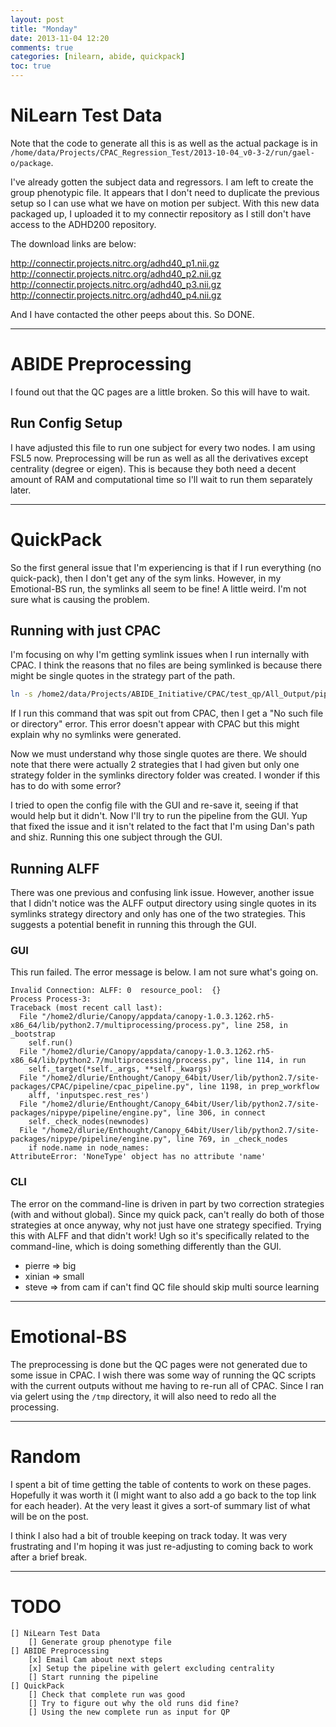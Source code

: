 ```yaml
---
layout: post
title: "Monday"
date: 2013-11-04 12:20
comments: true
categories: [nilearn, abide, quickpack]
toc: true
---
```


# NiLearn Test Data

Note that the code to generate all this is as well as the actual package is in `/home/data/Projects/CPAC_Regression_Test/2013-10-04_v0-3-2/run/gael-o/package`.

I've already gotten the subject data and regressors. I am left to create the group phenotypic file. It appears that I don't need to duplicate the previous setup so I can use what we have on motion per subject. With this new data packaged up, I uploaded it to my connectir repository as I still don't have access to the ADHD200 repository.

The download links are below:

http://connectir.projects.nitrc.org/adhd40_p1.nii.gz
http://connectir.projects.nitrc.org/adhd40_p2.nii.gz
http://connectir.projects.nitrc.org/adhd40_p3.nii.gz
http://connectir.projects.nitrc.org/adhd40_p4.nii.gz

And I have contacted the other peeps about this. So DONE.

---

# ABIDE Preprocessing

I found out that the QC pages are a little broken. So this will have to wait.

## Run Config Setup

I have adjusted this file to run one subject for every two nodes. I am using FSL5 now. Preprocessing will be run as well as all the derivatives except centrality (degree or eigen). This is because they both need a decent amount of RAM and computational time so I'll wait to run them separately later.

---

# QuickPack

So the first general issue that I'm experiencing is that if I run everything (no quick-pack), then I don't get any of the sym links. However, in my Emotional-BS run, the symlinks all seem to be fine! A little weird. I'm not sure what is causing the problem.

## Running with just CPAC

I'm focusing on why I'm getting symlink issues when I run internally with CPAC. I think the reasons that no files are being symlinked is because there might be single quotes in the strategy part of the path.

``` bash
ln -s /home2/data/Projects/ABIDE_Initiative/CPAC/test_qp/All_Output/pipeline_RameyBorough/0051466_session_1/qc/mni_normalized_anatomical_a/mni_anat_a.png /home2/data/Projects/ABIDE_Initiative/CPAC/test_qp/All_Output/sym_links/pipeline_RameyBorough/_compcor_'ncomponents_5_linear1.global1.motion1.quadratic1.compcor1.csf0'_CSF_0.96_GM_0.7_WM_0.96/0051466_session_1/scan/qc/mni_anat_a.png
```

If I run this command that was spit out from CPAC, then I get a "No such file or directory" error. This error doesn't appear with CPAC but this might explain why no symlinks were generated.

Now we must understand why those single quotes are there. We should note that there were actually 2 strategies that I had given but only one strategy folder in the symlinks directory folder was created. I wonder if this has to do with some error?

I tried to open the config file with the GUI and re-save it, seeing if that would help but it didn't. Now I'll try to run the pipeline from the GUI. Yup that fixed the issue and it isn't related to the fact that I'm using Dan's path and shiz. Running this one subject through the GUI.

## Running ALFF

There was one previous and confusing link issue. However, another issue that I didn't notice was the ALFF output directory using single quotes in its symlinks strategy directory and only has one of the two strategies. This suggests a potential benefit in running this through the GUI.

### GUI

This run failed. The error message is below. I am not sure what's going on.

```
Invalid Connection: ALFF: 0  resource_pool:  {}
Process Process-3:
Traceback (most recent call last):
  File "/home2/dlurie/Canopy/appdata/canopy-1.0.3.1262.rh5-x86_64/lib/python2.7/multiprocessing/process.py", line 258, in _bootstrap
    self.run()
  File "/home2/dlurie/Canopy/appdata/canopy-1.0.3.1262.rh5-x86_64/lib/python2.7/multiprocessing/process.py", line 114, in run
    self._target(*self._args, **self._kwargs)
  File "/home2/dlurie/Enthought/Canopy_64bit/User/lib/python2.7/site-packages/CPAC/pipeline/cpac_pipeline.py", line 1198, in prep_workflow
    alff, 'inputspec.rest_res')
  File "/home2/dlurie/Enthought/Canopy_64bit/User/lib/python2.7/site-packages/nipype/pipeline/engine.py", line 306, in connect
    self._check_nodes(newnodes)
  File "/home2/dlurie/Enthought/Canopy_64bit/User/lib/python2.7/site-packages/nipype/pipeline/engine.py", line 769, in _check_nodes
    if node.name in node_names:
AttributeError: 'NoneType' object has no attribute 'name'
```

### CLI

The error on the command-line is driven in part by two correction strategies (with and without global). Since my quick pack, can't really do both of those strategies at once anyway, why not just have one strategy specified. Trying this with ALFF and that didn't work! Ugh so it's specifically related to the command-line, which is doing something differently than the GUI.

- pierre => big
- xinian => small
- steve => from cam if can't find QC file should skip
multi source learning

---

# Emotional-BS

The preprocessing is done but the QC pages were not generated due to some issue in CPAC. I wish there was some way of running the QC scripts with the current outputs without me having to re-run all of CPAC. Since I ran via gelert using the `/tmp` directory, it will also need to redo all the processing.

---

# Random

I spent a bit of time getting the table of contents to work on these pages. Hopefully it was worth it (I might want to also add a go back to the top link for each header). At the very least it gives a sort-of summary list of what will be on the post.

I think I also had a bit of trouble keeping on track today. It was very frustrating and I'm hoping it was just re-adjusting to coming back to work after a brief break.

---

# TODO

```
[] NiLearn Test Data
	[] Generate group phenotype file
[] ABIDE Preprocessing
	[x] Email Cam about next steps
	[x] Setup the pipeline with gelert excluding centrality
	[] Start running the pipeline
[] QuickPack
	[] Check that complete run was good
	[] Try to figure out why the old runs did fine?
	[] Using the new complete run as input for QP
```